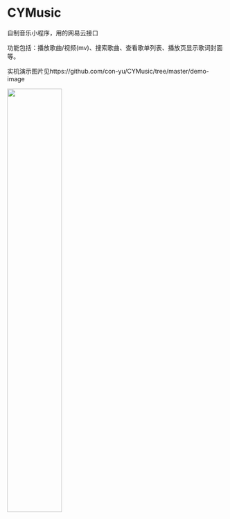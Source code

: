 # CYMusic
自制音乐小程序，用的网易云接口

功能包括：播放歌曲/视频(mv)、搜索歌曲、查看歌单列表、播放页显示歌词封面等。

实机演示图片见https://github.com/con-yu/CYMusic/tree/master/demo-image

<img src="https://backiee.com/static/wpdb/wallpapers/1000x563/191348.jpg" width="50%">

